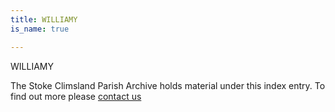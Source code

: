 ```yaml
---
title: WILLIAMY
is_name: true

---
```


WILLIAMY


The Stoke Climsland Parish Archive holds material under this index entry. To find out more please [contact us](/contact/)
